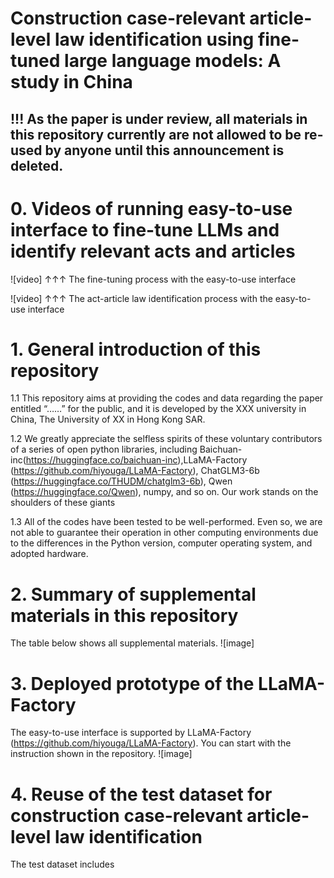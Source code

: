 # Construction case-relevant article-level law identification using fine-tuned large language models: A study in China 

## !!! As the paper is under review, all materials in this repository currently are not allowed to be re-used by anyone until this announcement is deleted.

# 0. Videos of running easy-to-use interface to fine-tune LLMs and identify relevant acts and articles
![video]
↑↑↑ The fine-tuning process with the easy-to-use interface

![video]
↑↑↑ The act-article law identification process with the easy-to-use interface

# 1. General introduction of this repository
1.1 This repository aims at providing the codes and data regarding the paper entitled “……” for the public, and it is developed by the XXX university in China, The University of XX in Hong Kong SAR.

1.2 We greatly appreciate the selfless spirits of these voluntary contributors of a series of open python libraries, including Baichuan-inc(https://huggingface.co/baichuan-inc),LLaMA-Factory (https://github.com/hiyouga/LLaMA-Factory), ChatGLM3-6b (https://huggingface.co/THUDM/chatglm3-6b), Qwen (https://huggingface.co/Qwen), numpy, and so on. Our work stands on the shoulders of these giants

1.3 All of the codes have been tested to be well-performed. Even so, we are not able to guarantee their operation in other computing environments due to the differences in the Python version, computer operating system, and adopted hardware.

# 2. Summary of supplemental materials in this repository
The table below shows all supplemental materials.
![image]

# 3. Deployed prototype of the LLaMA-Factory
The easy-to-use interface is supported by LLaMA-Factory (https://github.com/hiyouga/LLaMA-Factory). You can start with the instruction shown in the repository.
![image]

# 4. Reuse of the test dataset for construction case-relevant article-level law identification
The test dataset includes

